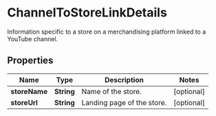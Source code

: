 

# ChannelToStoreLinkDetails

Information specific to a store on a merchandising platform linked to a YouTube channel.

## Properties

Name | Type | Description | Notes
------------ | ------------- | ------------- | -------------
**storeName** | **String** | Name of the store. |  [optional]
**storeUrl** | **String** | Landing page of the store. |  [optional]




